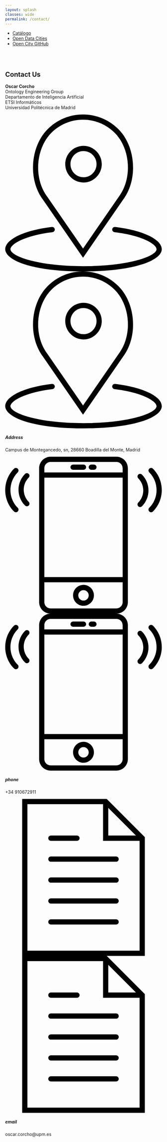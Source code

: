 ```yaml
---
layout: splash
classes: wide
permalink: /contact/
---
```


<!DOCTYPE html>
<html style="font-size: 16px;">
  <head>
    <meta name="viewport" content="width=device-width, initial-scale=1.0">
    <meta charset="utf-8">
    <link id="u-theme-google-font" rel="stylesheet" href="https://fonts.googleapis.com/css?family=Roboto:100,100i,300,300i,400,400i,500,500i,700,700i,900,900i|Open+Sans:300,300i,400,400i,600,600i,700,700i,800,800i">
    <link id="u-page-google-font" rel="stylesheet" href="https://fonts.googleapis.com/css?family=Abril+Fatface:400">
    
   
<link href="/CatalogoFEMP/stylesheetcontact.css" rel="stylesheet"/>
	  <nav class="style-4">
<ul class="menu-4">
	<li class="current"><a href="https://opencitydata.github.io/CatalogoFEMP/" data-hover="Catálogo">Catálogo</a></li>
	<li class="left"><a href="http://vocab.linkeddata.es/datosabiertos/" data-hover="Open Data Cities">Open Data Cities</a></li>
	<li class="left"><a href="https://github.com/opencitydata/" data-hover="Open City GitHub">Open City GitHub</a></li>	
</ul>
	</nav>
	<br><br>
	  
	  
  </head>
  <body class="u-body">
    <section class="u-align-center u-clearfix u-section-1" id="carousel_d2e6">
      <div class="u-clearfix u-sheet u-sheet-1">
        <div class="u-clearfix u-layout-wrap u-layout-wrap-1">
          <div class="u-layout">
            <div class="u-layout-col">
              <div class="u-size-30">
                <div class="u-layout-row">
                  <div class="u-align-center u-container-style u-layout-cell u-left-cell u-right-cell u-size-60 u-layout-cell-1">
                    <div class="u-container-layout u-valign-bottom u-container-layout-1">
                      <h2 class="u-custom-font u-text u-text-1">Contact Us</h2>
                      <p class="u-text u-text-grey-40 u-text-2">
                        <span style="font-weight: 700;">Oscar Corcho</span>
                        <br>Ontology Engineering Group&nbsp;<br>Departamento de Inteligencia Artificial<br>ETSI Informáticos<br>Universidad Politécnica de Madrid
                      </p>
                    </div>
                  </div>
                </div>
              </div>
              <div class="u-size-30">
                <div class="u-layout-row">
                  <div class="u-align-center u-container-style u-layout-cell u-left-cell u-size-20 u-layout-cell-2">
                    <div class="u-container-layout u-valign-top u-container-layout-2"><span class="u-icon u-icon-circle u-icon-1"><svg class="u-svg-link" preserveAspectRatio="xMidYMin slice" viewBox="0 0 60 60" style=""><use xmlns:xlink="http://www.w3.org/1999/xlink" xlink:href="#svg-851e"></use></svg><svg version="1.1" id="svg-851e" xmlns="http://www.w3.org/2000/svg" xmlns:xlink="http://www.w3.org/1999/xlink" x="0px" y="0px" viewBox="0 0 60 60" style="enable-background:new 0 0 60 60;" xml:space="preserve" class="u-svg-content"><g><path d="M30,26c3.86,0,7-3.141,7-7s-3.14-7-7-7s-7,3.141-7,7S26.14,26,30,26z M30,14c2.757,0,5,2.243,5,5s-2.243,5-5,5
		s-5-2.243-5-5S27.243,14,30,14z"></path><path d="M29.823,54.757L45.164,32.6c5.754-7.671,4.922-20.28-1.781-26.982C39.761,1.995,34.945,0,29.823,0
		s-9.938,1.995-13.56,5.617c-6.703,6.702-7.535,19.311-1.804,26.952L29.823,54.757z M17.677,7.031C20.922,3.787,25.235,2,29.823,2
		s8.901,1.787,12.146,5.031c6.05,6.049,6.795,17.437,1.573,24.399L29.823,51.243L16.082,31.4
		C10.882,24.468,11.628,13.08,17.677,7.031z"></path><path d="M42.117,43.007c-0.55-0.067-1.046,0.327-1.11,0.876s0.328,1.046,0.876,1.11C52.399,46.231,58,49.567,58,51.5
		c0,2.714-10.652,6.5-28,6.5S2,54.214,2,51.5c0-1.933,5.601-5.269,16.117-6.507c0.548-0.064,0.94-0.562,0.876-1.11
		c-0.065-0.549-0.561-0.945-1.11-0.876C7.354,44.247,0,47.739,0,51.5C0,55.724,10.305,60,30,60s30-4.276,30-8.5
		C60,47.739,52.646,44.247,42.117,43.007z"></path>
</g><g></g><g></g><g></g><g></g><g></g><g></g><g></g><g></g><g></g><g></g><g></g><g></g><g></g><g></g><g></g></svg></span>
                      <h5 class="u-custom-font u-text u-text-grey-40 u-text-3">Address</h5>
                      <p class="u-text u-text-4">Campus de Montegancedo, sn, 28660 Boadilla del Monte, Madrid</p>
                    </div>
                  </div>
                  <div class="u-align-center u-container-style u-layout-cell u-size-20 u-layout-cell-3">
                    <div class="u-container-layout u-valign-top u-container-layout-3"><span class="u-icon u-icon-circle u-icon-2"><svg class="u-svg-link" preserveAspectRatio="xMidYMin slice" viewBox="0 0 60 60" style=""><use xmlns:xlink="http://www.w3.org/1999/xlink" xlink:href="#svg-8ae9"></use></svg><svg version="1.1" id="svg-8ae9" xmlns="http://www.w3.org/2000/svg" xmlns:xlink="http://www.w3.org/1999/xlink" x="0px" y="0px" viewBox="0 0 60 60" style="enable-background:new 0 0 60 60;" xml:space="preserve" class="u-svg-content"><g><path d="M42.595,0H17.405C14.977,0,13,1.977,13,4.405v51.189C13,58.023,14.977,60,17.405,60h25.189C45.023,60,47,58.023,47,55.595
		V4.405C47,1.977,45.023,0,42.595,0z M15,8h30v38H15V8z M17.405,2h25.189C43.921,2,45,3.079,45,4.405V6H15V4.405
		C15,3.079,16.079,2,17.405,2z M42.595,58H17.405C16.079,58,15,56.921,15,55.595V48h30v7.595C45,56.921,43.921,58,42.595,58z"></path><path d="M30,49c-2.206,0-4,1.794-4,4s1.794,4,4,4s4-1.794,4-4S32.206,49,30,49z M30,55c-1.103,0-2-0.897-2-2s0.897-2,2-2
		s2,0.897,2,2S31.103,55,30,55z"></path><path d="M26,5h4c0.553,0,1-0.447,1-1s-0.447-1-1-1h-4c-0.553,0-1,0.447-1,1S25.447,5,26,5z"></path><path d="M33,5h1c0.553,0,1-0.447,1-1s-0.447-1-1-1h-1c-0.553,0-1,0.447-1,1S32.447,5,33,5z"></path><path d="M56.612,4.569c-0.391-0.391-1.023-0.391-1.414,0s-0.391,1.023,0,1.414c3.736,3.736,3.736,9.815,0,13.552
		c-0.391,0.391-0.391,1.023,0,1.414c0.195,0.195,0.451,0.293,0.707,0.293s0.512-0.098,0.707-0.293
		C61.128,16.434,61.128,9.085,56.612,4.569z"></path><path d="M52.401,6.845c-0.391-0.391-1.023-0.391-1.414,0s-0.391,1.023,0,1.414c1.237,1.237,1.918,2.885,1.918,4.639
		s-0.681,3.401-1.918,4.638c-0.391,0.391-0.391,1.023,0,1.414c0.195,0.195,0.451,0.293,0.707,0.293s0.512-0.098,0.707-0.293
		c1.615-1.614,2.504-3.764,2.504-6.052S54.017,8.459,52.401,6.845z"></path><path d="M4.802,5.983c0.391-0.391,0.391-1.023,0-1.414s-1.023-0.391-1.414,0c-4.516,4.516-4.516,11.864,0,16.38
		c0.195,0.195,0.451,0.293,0.707,0.293s0.512-0.098,0.707-0.293c0.391-0.391,0.391-1.023,0-1.414
		C1.065,15.799,1.065,9.72,4.802,5.983z"></path><path d="M9.013,6.569c-0.391-0.391-1.023-0.391-1.414,0c-1.615,1.614-2.504,3.764-2.504,6.052s0.889,4.438,2.504,6.053
		c0.195,0.195,0.451,0.293,0.707,0.293s0.512-0.098,0.707-0.293c0.391-0.391,0.391-1.023,0-1.414
		c-1.237-1.237-1.918-2.885-1.918-4.639S7.775,9.22,9.013,7.983C9.403,7.593,9.403,6.96,9.013,6.569z"></path>
</g><g></g><g></g><g></g><g></g><g></g><g></g><g></g><g></g><g></g><g></g><g></g><g></g><g></g><g></g><g></g></svg></span>
                      <h5 class="u-custom-font u-text u-text-grey-40 u-text-5">phone</h5>
                      <p class="u-text u-text-6">+34 910672911</p>
                    </div>
                  </div>
                  <div class="u-align-center-lg u-align-center-md u-align-center-sm u-align-center-xs u-container-style u-layout-cell u-right-cell u-size-20 u-layout-cell-4">
                    <div class="u-container-layout u-valign-top u-container-layout-4"><span class="u-icon u-icon-circle u-icon-3"><svg class="u-svg-link" preserveAspectRatio="xMidYMin slice" viewBox="0 0 60 60" style=""><use xmlns:xlink="http://www.w3.org/1999/xlink" xlink:href="#svg-1f10"></use></svg><svg version="1.1" id="svg-1f10" xmlns="http://www.w3.org/2000/svg" xmlns:xlink="http://www.w3.org/1999/xlink" x="0px" y="0px" viewBox="0 0 60 60" style="enable-background:new 0 0 60 60;" xml:space="preserve" class="u-svg-content"><g><path d="M42.5,22h-25c-0.552,0-1,0.447-1,1s0.448,1,1,1h25c0.552,0,1-0.447,1-1S43.052,22,42.5,22z"></path><path d="M17.5,16h10c0.552,0,1-0.447,1-1s-0.448-1-1-1h-10c-0.552,0-1,0.447-1,1S16.948,16,17.5,16z"></path><path d="M42.5,30h-25c-0.552,0-1,0.447-1,1s0.448,1,1,1h25c0.552,0,1-0.447,1-1S43.052,30,42.5,30z"></path><path d="M42.5,38h-25c-0.552,0-1,0.447-1,1s0.448,1,1,1h25c0.552,0,1-0.447,1-1S43.052,38,42.5,38z"></path><path d="M42.5,46h-25c-0.552,0-1,0.447-1,1s0.448,1,1,1h25c0.552,0,1-0.447,1-1S43.052,46,42.5,46z"></path><path d="M38.914,0H6.5v60h47V14.586L38.914,0z M39.5,3.414L50.086,14H39.5V3.414z M8.5,58V2h29v14h14v42H8.5z"></path>
</g><g></g><g></g><g></g><g></g><g></g><g></g><g></g><g></g><g></g><g></g><g></g><g></g><g></g><g></g><g></g></svg></span>
                      <h5 class="u-align-center-xl u-custom-font u-text u-text-grey-40 u-text-7">email</h5>
                      <p class="u-align-center-xl u-text u-text-8">oscar.corcho@upm.es</p>
                    </div>
                  </div>
                </div>
              </div>
            </div>
          </div>
        </div>
      </div>
    </section>
    
    
  </body>
</html>




<!-- 
<i class="fa fa-address-book" aria-hidden="true"></i>**Oscar Corcho**  
	

Ontology Engineering Group 	
Departamento de Inteligencia Artificial   
ETSI Informáticos   
Universidad Politécnica de Madrid   
	

<i class="fa fa-map-marker" aria-hidden="true"></i> Campus de Montegancedo, sn, 28660 Boadilla del Monte, Madrid   
	

<i class="fa fa-phone" aria-hidden="true"></i> +34 910672911   
	
	
<br><br>



/**
	<form  action="https://formspree.io/f/..."  method="POST" >
  <label class="labelForm">
    Email:
	  <br>
    <input type="email" name="_replyto" placeholder="Your email..." style="height:50px">
  </label>
  <label class="labelForm">
    Message:
	  <br>
    <textarea name="message" placeholder="Your message..." style="height:200px"></textarea>
  </label>

<div class="bc">
  <button type="submit" class="buttonForm">Send</button>
		</div>
</form>
	
	<br>
	**/-->
	
